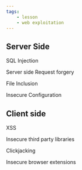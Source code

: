 ```yaml
---
tags:
    - lesson
    - web exploitation
---
```



## Server Side

SQL Injection

Server side Request forgery

File Inclusion

Insecure Configuration

## Client side

XSS

Insecure third party libraries

Clickjacking

Insecure browser extensions

